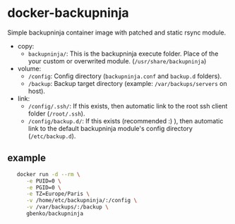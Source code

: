 # docker-backupninja

Simple backupninja container image with patched and static rsync module.

- copy:
    - `backupninja/`: This is the backupninja execute folder. Place of the your custom or overwrited module. (`/usr/share/backupninja`)
- volume:
    - `/config`: Config directory (`backupninja.conf` and `backup.d` folders).
    - `/backup`: Backup target directory (example: `/var/backups/servers` on host).
- link:
    - `/config/.ssh/`: If this exists, then automatic link to the root ssh client folder (`/root/.ssh`).
    - `/config/backup.d/`: If this exists (recommended :) ), then automatic link to the default backupninja module's config directory (`/etc/backup.d`).

## example

```bash
   docker run -d --rm \
      -e PUID=0 \
      -e PGID=0 \
      -e TZ=Europe/Paris \
      -v /home/etc/backupninja/:/config \
      -v /var/backups/:/backup \
      gbenko/backupninja
```
